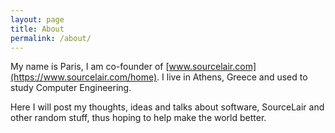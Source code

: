 ```yaml
---
layout: page
title: About
permalink: /about/
---
```


My name is Paris, I am co-founder of [www.sourcelair.com](https://www.sourcelair.com/home).
I live in Athens, Greece and used to study Computer Engineering.

Here I will post my thoughts, ideas and talks about software, SourceLair and
other random stuff, thus hoping to help make the world better.